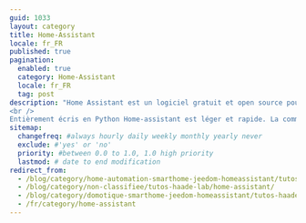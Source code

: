 ```yaml
---
guid: 1033
layout: category
title: Home-Assistant
locale: fr_FR
published: true
pagination:
  enabled: true
  category: Home-Assistant
  locale: fr_FR
  tag: post
description: "Home Assistant est un logiciel gratuit et open source pour la domotique qui est conçu pour être le système de contrôle central des appareils domestiques intelligents en mettant l’accent sur le contrôle local et la confidentialité. Tous les modules sont eux aussi gratuit et open source.
<br />
Entièrement écris en Python Home-assistant est léger et rapide. La communauté Github rassemble plus de 2400 contributeurs, je peux te dire que les évolutions sont nombreuses, et la réactivité phénoménale. Bref dans l’air du temps alors régale toi !"
sitemap:
  changefreq: #always hourly daily weekly monthly yearly never
  exclude: #'yes' or 'no'
  priority: #between 0.0 to 1.0, 1.0 high priority
  lastmod: # date to end modification
redirect_from: 
  - /blog/category/home-automation-smarthome-jeedom-homeassistant/tutos-haade-lab/home-assistant/
  - /blog/category/non-classifiee/tutos-haade-lab/home-assistant/
  - /blog/category/domotique-smarthome-jeedom-homeassistant/tutos-haade-lab/home-assistant/
  - /fr/category/home-assistant
---
```

